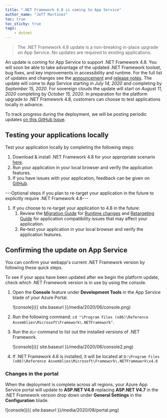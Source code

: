 ```yaml
---
title: ".NET Framework 4.8 is coming to App Service"
author_name: "Jeff Martinez"
toc: true
toc_sticky: true
tags:
    - dotnet
---
```

> The .NET Framework 4.8 update is a non-breaking in-place upgrade on App Service.  No updates are required to existing applications.

An update is coming for App Service to support .NET Framework 4.8. You will soon be able to take advantage of the updated .NET Framework toolset, bug fixes, and key improvements in accessibility and runtime. For the full list of updates and changes see the [announcement](https://devblogs.microsoft.com/dotnet/announcing-the-net-framework-4-8/) and [release notes](https://github.com/microsoft/dotnet/blob/master/releases/net48/README.md). The update will come to App Service starting in *July 14, 2020* and completing by *September 15, 2020*.  For sovereign clouds the update will start on *August 11, 2020* completing by *October 15, 2020*. In preparation for the platform upgrade to .NET Framework 4.8, customers can choose to test applications locally in advance.

To track progress during the deployment, we will be posting periodic updates [on this GitHub Issue](https://github.com/Azure/app-service-announcements/issues/249).

## Testing your applications locally

Test your application locally by completing the following steps:
1.	Download & install .NET Framework 4.8 for your appropriate scenario [here](https://devblogs.microsoft.com/dotnet/announcing-the-net-framework-4-8/).
2.	Run your application in your local browser and verify the application features.
3.	If you have issues with your application, feedback can be given on [GitHub](https://github.com/Microsoft/dotnet/issues/).

---Optional steps if you plan to re-target your application in the future to explicitly require .NET Framework 4.8---
1. If you choose to re-target your application to 4.8 in the future:
    1.	Review the [Migration Guide](https://docs.microsoft.com/dotnet/framework/migration-guide/) for [Runtime changes](https://docs.microsoft.com/dotnet/framework/migration-guide/runtime/4.7.2-4.8) and [Retargeting Guide](https://docs.microsoft.com/dotnet/framework/migration-guide/retargeting/4.7.2-4.8) for application compatibility issues that may affect your application.
    1.	Re-test your application in your local browser and verify the application features.

## Confirming the update on App Service

You can confirm your webapp's current .NET Framework version by following these quick steps.

To see if your apps have been updated after we begin the platform update, check which .NET Framework version is in use by using the console.

1. Open the **Console** feature under **Development Tools** in the App Service blade of your Azure Portal.

    ![console]({{ site.baseurl }}/media/2020/06/console.png)

1. Run the following command: `cd "\Program Files (x86)\Reference Assemblies\Microsoft\Framework\.NETFramework"`.

1. Run the `dir` command to list out the installed versions of .NET Framework.  

    ![console]({{ site.baseurl }}/media/2020/06/console2.png)

1. If .NET Framework 4.8 is installed, it will be located at `D:\Program Files (x86)\Reference Assemblies\Microsoft\Framework\.NETFramework\v4.8`

### Changes in the portal

When the deployment is complete across all regions, your Azure App Service portal will update to **ASP.NET V4.8** replacing **ASP.NET V4.7** in the .NET Framework version drop down under **General Settings** in the **Configuration** blade.

![console]({{ site.baseurl }}/media/2020/08/portal.png)
